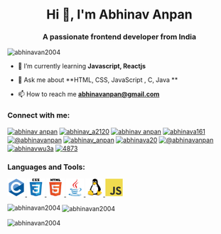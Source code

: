 <h1 align="center">Hi 👋, I'm Abhinav Anpan</h1>
<h3 align="center">A passionate frontend developer from India</h3>

<p align="left"> <img src="https://komarev.com/ghpvc/?username=abhinavan2004&label=Profile%20views&color=0e75b6&style=flat" alt="abhinavan2004" /> </p>

- 🌱 I’m currently learning **Javascript, Reactjs**

- 💬 Ask me about **HTML, CSS, JavaScript , C, Java **

- 📫 How to reach me **abhinavanpan@gmail.com**

<h3 align="left">Connect with me:</h3>
<p align="left">
<a href="https://linkedin.com/in/abhinav anpan" target="blank"><img align="center" src="https://raw.githubusercontent.com/rahuldkjain/github-profile-readme-generator/master/src/images/icons/Social/linked-in-alt.svg" alt="abhinav anpan" height="30" width="40" /></a>
<a href="https://instagram.com/abhinav_a2120" target="blank"><img align="center" src="https://raw.githubusercontent.com/rahuldkjain/github-profile-readme-generator/master/src/images/icons/Social/instagram.svg" alt="abhinav_a2120" height="30" width="40" /></a>
<a href="https://www.youtube.com/c/abhinav anpan" target="blank"><img align="center" src="https://raw.githubusercontent.com/rahuldkjain/github-profile-readme-generator/master/src/images/icons/Social/youtube.svg" alt="abhinav anpan" height="30" width="40" /></a>
<a href="https://www.codechef.com/users/abhinava161" target="blank"><img align="center" src="https://cdn.jsdelivr.net/npm/simple-icons@3.1.0/icons/codechef.svg" alt="abhinava161" height="30" width="40" /></a>
<a href="https://www.hackerrank.com/@abhinavanpan" target="blank"><img align="center" src="https://raw.githubusercontent.com/rahuldkjain/github-profile-readme-generator/master/src/images/icons/Social/hackerrank.svg" alt="@abhinavanpan" height="30" width="40" /></a>
<a href="https://codeforces.com/profile/abhinav_anpan" target="blank"><img align="center" src="https://raw.githubusercontent.com/rahuldkjain/github-profile-readme-generator/master/src/images/icons/Social/codeforces.svg" alt="abhinav_anpan" height="30" width="40" /></a>
<a href="https://www.leetcode.com/abhinava20" target="blank"><img align="center" src="https://raw.githubusercontent.com/rahuldkjain/github-profile-readme-generator/master/src/images/icons/Social/leet-code.svg" alt="abhinava20" height="30" width="40" /></a>
<a href="https://www.hackerearth.com/@abhinavanpan" target="blank"><img align="center" src="https://raw.githubusercontent.com/rahuldkjain/github-profile-readme-generator/master/src/images/icons/Social/hackerearth.svg" alt="@abhinavanpan" height="30" width="40" /></a>
<a href="https://auth.geeksforgeeks.org/user/abhinavwu3a" target="blank"><img align="center" src="https://raw.githubusercontent.com/rahuldkjain/github-profile-readme-generator/master/src/images/icons/Social/geeks-for-geeks.svg" alt="abhinavwu3a" height="30" width="40" /></a>
<a href="https://discord.gg/4873" target="blank"><img align="center" src="https://raw.githubusercontent.com/rahuldkjain/github-profile-readme-generator/master/src/images/icons/Social/discord.svg" alt="4873" height="30" width="40" /></a>
</p>

<h3 align="left">Languages and Tools:</h3>
<p align="left"> <a href="https://www.cprogramming.com/" target="_blank" rel="noreferrer"> <img src="https://raw.githubusercontent.com/devicons/devicon/master/icons/c/c-original.svg" alt="c" width="40" height="40"/> </a> <a href="https://www.w3schools.com/css/" target="_blank" rel="noreferrer"> <img src="https://raw.githubusercontent.com/devicons/devicon/master/icons/css3/css3-original-wordmark.svg" alt="css3" width="40" height="40"/> </a> <a href="https://www.w3.org/html/" target="_blank" rel="noreferrer"> <img src="https://raw.githubusercontent.com/devicons/devicon/master/icons/html5/html5-original-wordmark.svg" alt="html5" width="40" height="40"/> </a> <a href="https://www.java.com" target="_blank" rel="noreferrer"> <img src="https://raw.githubusercontent.com/devicons/devicon/master/icons/java/java-original.svg" alt="java" width="40" height="40"/> </a> <a href="https://www.linux.org/" target="_blank" rel="noreferrer"> <img src="https://raw.githubusercontent.com/devicons/devicon/master/icons/linux/linux-original.svg" alt="linux" width="40" height="40"/> </a> <a href="https://www.w3schools.com/js/" target="_blank" rel="noreferrer"> <img src="https://github.com/devicons/devicon/blob/6910f0503efdd315c8f9b858234310c06e04d9c0/icons/javascript/javascript-original.svg?plain=1" alt="JavaScript" width="40" height="40"/> </a></p>

<p><img align="left" src="https://github-readme-stats.vercel.app/api/top-langs?username=abhinavan2004&show_icons=true&locale=en&layout=compact" alt="abhinavan2004" /></p>

<p>&nbsp;<img align="center" src="https://github-readme-stats.vercel.app/api?username=abhinavan2004&show_icons=true&locale=en" alt="abhinavan2004" /></p>

<p><img align="center" src="https://github-readme-streak-stats.herokuapp.com/?user=abhinavan2004&" alt="abhinavan2004" /></p>
